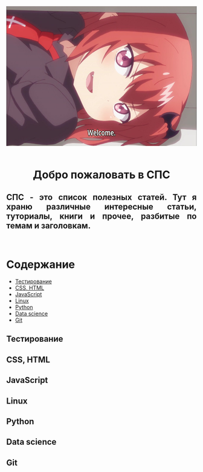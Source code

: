 <div align="center">
    <img width="640px" height="369px" src="media/welcome.jpg" alt="welcome">
    <br>
    <br>
    <h1> Добро пожаловать в СПС</h1>
    <div align="justify">     
        <h2> СПС - это список полезных статей. Тут я храню различные интересные статьи, туториалы, книги и прочее, разбитые по темам и заголовкам.</h2>
    </div>
    <br>
</div>

<h1> Содержание </h1>

- [Тестирование](#тестирование)
- [CSS, HTML](#css-html)
- [JavaScript](#javascript)
- [Linux](#linux)
- [Python](#python)
- [Data science](#data-science)
- [Git](#git)


## Тестирование
## CSS, HTML
## JavaScript
## Linux
## Python
## Data science
## Git

